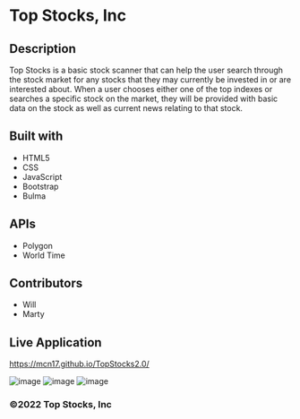 # Top Stocks, Inc

## Description
Top Stocks is a basic stock scanner that can help the user search through the stock market for any stocks that they may currently be invested in or are interested about.
When a user chooses either one of the top indexes or searches a specific stock on the market, they will be provided with basic data on the stock as well as current news relating to that stock.

## Built with 
* HTML5
* CSS
* JavaScript
* Bootstrap
* Bulma

## APIs
* Polygon
* World Time

## Contributors 
* Will
* Marty

## Live Application
https://mcn17.github.io/TopStocks2.0/

![image](https://user-images.githubusercontent.com/104735194/209837637-fd188ea5-6ee7-4aff-8c4e-23afec500579.png)
![image](https://user-images.githubusercontent.com/104735194/209837920-7a6bf500-abf7-4c79-be5f-540610c7e5f5.png)
![image](https://github.com/MCN17/TopStocks2.0/assets/104735194/bdda4411-b7a4-4d6f-9986-e4fdcc6e6e5d)







### ©️2022 Top Stocks, Inc

